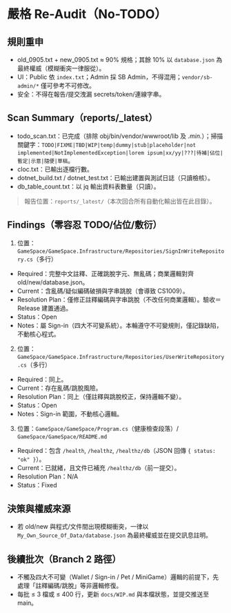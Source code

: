 # 嚴格 Re-Audit（No-TODO）

## 規則重申
- old_0905.txt + new_0905.txt ≈ 90% 規格；其餘 10% 以 `database.json` 為最終權威（模糊衝突一律服從）。
- UI：Public 依 `index.txt`；Admin 採 SB Admin，不得混用；`vendor/sb-admin/*` 僅可參考不可修改。
- 安全：不得在報告/提交洩漏 secrets/token/連線字串。

## Scan Summary（reports/_latest）
- todo_scan.txt：已完成（排除 obj/bin/vendor/wwwroot/lib 及 *.min.*）；掃描關鍵字：`TODO|FIXME|TBD|WIP|temp|dummy|stub|placeholder|not implemented|NotImplementedException|lorem ipsum|xx/yy|???|待補|佔位|暫定|示意|隨便|草稿`。
- cloc.txt：已輸出逐檔行數。
- dotnet_build.txt / dotnet_test.txt：已輸出建置與測試日誌（只讀檢核）。
- db_table_count.txt：以 jq 輸出資料表數量（只讀）。

> 報告位置：`reports/_latest/`（本次回合所有自動化輸出皆在此目錄）。

## Findings（零容忍 TODO/佔位/敷衍）

1) 位置：`GameSpace/GameSpace.Infrastructure/Repositories/SignInWriteRepository.cs`（多行）
- Required：完整中文註釋、正確跳脫字元、無亂碼；商業邏輯對齊 old/new/database.json。
- Current：含亂碼/疑似編碼破損與字串跳脫（會導致 CS1009）。
- Resolution Plan：僅修正註釋編碼與字串跳脫（不改任何商業邏輯）。驗收＝Release 建置通過。
- Status：Open
- Notes：屬 Sign-in（四大不可變系統）。本輪遵守不可變規則，僅記錄缺陷，不動核心程式。

2) 位置：`GameSpace/GameSpace.Infrastructure/Repositories/UserWriteRepository.cs`（多行）
- Required：同上。
- Current：存在亂碼/跳脫風險。
- Resolution Plan：同上（僅註釋與跳脫校正，保持邏輯不變）。
- Status：Open
- Notes：Sign-in 範圍，不動核心邏輯。

3) 位置：`GameSpace/GameSpace/Program.cs`（健康檢查段落）/ `GameSpace/GameSpace/README.md`
- Required：包含 `/health`, `/healthz`, `/healthz/db`（JSON 回傳 `{ status: "ok" }`）。
- Current：已就緒，且文件已補充 `/healthz/db`（前一提交）。
- Resolution Plan：N/A
- Status：Fixed

## 決策與權威來源
- 若 old/new 與程式/文件間出現模糊衝突，一律以 `My_Own_Source_Of_Data/database.json` 為最終權威並在提交訊息註明。

## 後續批次（Branch 2 路徑）
- 不觸及四大不可變（Wallet / Sign-in / Pet / MiniGame）邏輯的前提下，先處理「註釋編碼/跳脫」等非邏輯修復。
- 每批 ≤ 3 檔或 ≤ 400 行，更新 `docs/WIP.md` 與本檔狀態，並提交推送至 main。
